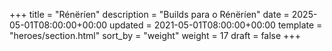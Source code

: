 +++
title = "Rénëríen"
description = "Builds para o Rénëríen"
date = 2025-05-01T08:00:00+00:00
updated = 2021-05-01T08:00:00+00:00
template = "heroes/section.html"
sort_by = "weight"
weight = 17
draft = false
+++
